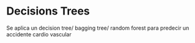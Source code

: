 # Decisions Trees
 Se aplica un decision tree/ bagging tree/ random forest para predecir un accidente cardio vascular
